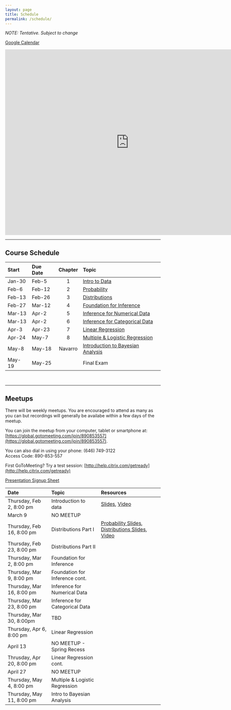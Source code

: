 ```yaml
---
layout: page
title: Schedule
permalink: /schedule/
---
```


*NOTE: Tentative. Subject to change*  

[Google Calendar](https://calendar.google.com/calendar/embed?src=tgjr6cg7ipnhovuq49hm1koudc%40group.calendar.google.com&ctz=America/New_York)

<iframe src="https://calendar.google.com/calendar/embed?src=tgjr6cg7ipnhovuq49hm1koudc%40group.calendar.google.com&ctz=America/New_York" style="border: 0" width="800" height="600" frameborder="0" scrolling="no"></iframe>

<br />

________________________________________________________________________________

## Course Schedule

Start  | Due Date | Chapter | Topic                              
:------|:---------|:-------:|:-----------------------------------
Jan-30 | Feb-5    | 1       | [Intro to Data](/pages/chapter1)
Feb-6  | Feb-12   | 2       | [Probability](/pages/chapter2)
Feb-13 | Feb-26   | 3       | [Distributions](/pages/chapter3)
Feb-27 | Mar-12   | 4       | [Foundation for Inference](/pages/chapter4)
Mar-13 | Apr-2    | 5       | [Inference for Numerical Data](/pages/chapter5)
Mar-13 | Apr-2    | 6       | [Inference for Categorical Data](/pages/chapter6)
Apr-3  | Apr-23   | 7       | [Linear Regression](/pages/chapter7)
Apr-24 | May-7    | 8       | [Multiple & Logistic Regression](/pages/chapter8)
May-8  | May-18   | Navarro | [Introduction to Bayesian Analysis](/pages/chapter9)
May-19 | May-25   |         | Final Exam

<br />


________________________________________________________________________________

## Meetups

There will be weekly meetups. You are encouraged to attend as many as you can but recordings will generally be availabe within a few days of the meetup.

You can join the meetup from your computer, tablet or smartphone at: [https://global.gotomeeting.com/join/890853557](https://global.gotomeeting.com/join/890853557).

You can also dial in using your phone: (646) 749-3122  
Access Code: 890-853-557

First GoToMeeting? Try a test session: [http://help.citrix.com/getready](http://help.citrix.com/getready)

[Presentation Signup Sheet](https://docs.google.com/spreadsheets/d/1geFxr-A0nlhmG36Bd2ftIdYdCZauJJ5xz-Ykq6qI6-M/edit?usp=sharing)



Date                      | Topic                           | Resources |
:-------------------------|:--------------------------------|:----------|
Thursday, Feb 2, 8:00 pm  | Introduction to data            | [Slides](/slides/2017-02-02-Intro_to_Course.html), [Video](https://youtu.be/TEHy3Hyaz5Q)
March 9                   | NO MEETUP                       | 
Thursday, Feb 16, 8:00 pm | Distributions Part I            | [Probability Slides](/slides/2017-02-16-Probability.html), [Distributions Slides](/slides/2017-02-16-Distributions.html), [Video](https://youtu.be/WrWeAfuFb3s)
Thursday, Feb 23, 8:00 pm | Distributions Part II           | 
Thursday, Mar 2, 8:00 pm  | Foundation for Inference        | 
Thursday, Mar 9, 8:00 pm  | Foundation for Inference cont.  | 
Thursday, Mar 16, 8:00 pm | Inference for Numerical Data    | 
Thursday, Mar 23, 8:00 pm | Inference for Categorical Data  | 
Thursday, Mar 30, 8:00pm  | TBD                             |
Thursday, Apr 6, 8:00 pm  | Linear Regression               | 
April 13                  | NO MEETUP - Spring Recess       |
Thrusday, Apr 20, 8:00 pm | Linear Regression cont.         |
April 27                  | NO MEETUP                       |
Thursday, May 4, 8:00 pm  | Multiple & Logistic Regression  | 
Thursday, May 11, 8:00 pm | Intro to Bayesian Analysis      | 

